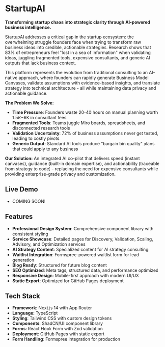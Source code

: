 # StartupAI

**Transforming startup chaos into strategic clarity through AI-powered business intelligence.**

StartupAI addresses a critical gap in the startup ecosystem: the overwhelming struggle founders face when trying to transform raw business ideas into credible, actionable strategies. Research shows that 83% of entrepreneurs feel "lost in a sea of information" when validating ideas, juggling fragmented tools, expensive consultants, and generic AI outputs that lack business context.

This platform represents the evolution from traditional consulting to an AI-native approach, where founders can rapidly generate Business Model Canvases, validate assumptions with evidence-based insights, and translate strategy into technical architecture - all while maintaining data privacy and actionable guidance.

**The Problem We Solve:**
- **Time Pressure**: Founders waste 20-40 hours on manual planning worth $1.5K-$6K in consultant fees
- **Fragmented Tools**: Teams juggle Miro boards, spreadsheets, and disconnected research tools
- **Validation Uncertainty**: 72% of business assumptions never get tested, leading to costly pivots
- **Generic Output**: Standard AI tools produce "bargain bin quality" plans that could apply to any business

**Our Solution:**
An integrated AI co-pilot that delivers speed (instant canvases), guidance (built-in domain expertise), and actionability (traceable from strategy to code) - replacing the need for expensive consultants while providing enterprise-grade privacy and customization.

## Live Demo

- COMING SOON! 

## Features

- **Professional Design System**: Comprehensive component library with consistent styling
- **Service Showcase**: Detailed pages for Discovery, Validation, Scaling, Advisory, and Optimization services
- **AI Strategy Content**: Specialized content for AI strategy consulting
- **Waitlist Integration**: Formspree-powered waitlist form for lead generation
- **Blog Ready**: Structured for future blog content
- **SEO Optimized**: Meta tags, structured data, and performance optimized
- **Responsive Design**: Mobile-first approach with modern UI/UX
- **Static Export**: Optimized for GitHub Pages deployment

## Tech Stack

- **Framework**: Next.js 14 with App Router
- **Language**: TypeScript
- **Styling**: Tailwind CSS with custom design tokens
- **Components**: ShadCN/UI component library
- **Forms**: React Hook Form with Zod validation
- **Deployment**: GitHub Pages with static export
- **Form Handling**: Formspree integration for production


